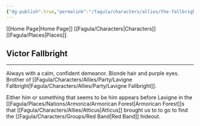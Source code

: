 ```yaml
---
{"dg-publish":true,"permalink":"/fagula/characters/allies/the-fallbrights/victor-fallbright/"}
---
```


[[Home Page\|Home Page]]
[[Fagula/Characters\|Characters]]
[[Fagula/Places\|Places]]

Victor Fallbright
--
___
Always with a calm, confident demeanor. Blonde hair and purple eyes.
Brother of [[Fagula/Characters/Allies/Party/Lavigne Fallbright\|Fagula/Characters/Allies/Party/Lavigne Fallbright]].

Either him or something that seems to be him appears before Lavigne in the [[Fagula/Places/Nations/Armorica/Armorican Forest\|Armorican Forest]]s that [[Fagula/Characters/Allies/Atticus\|Atticus]] brought us to to go to find the [[Fagula/Characters/Groups/Red Band\|Red Band]] hideout. 